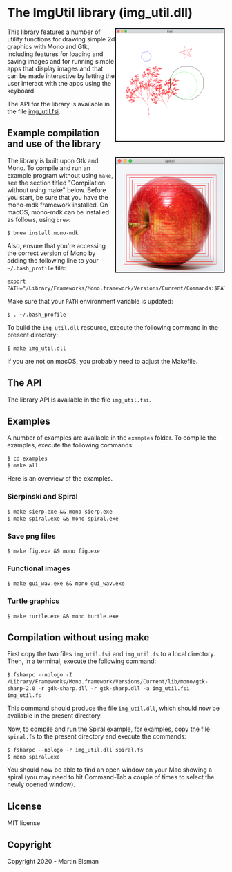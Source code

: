 # The ImgUtil library (img_util.dll)

<img src="images/turtle.png" border="2" width="250" align="right">

This library features a number of utility functions for drawing simple
2d graphics with Mono and Gtk, including features for loading and
saving images and for running simple apps that display images and that
can be made interactive by letting the user interact with the apps
using the keyboard.

The API for the library is available in the file [img_util.fsi](img_util.fsi).

## Example compilation and use of the library

<img src="images/applespiral.png" border="2" width="250" align="right">

The library is built upon Gtk and Mono. To compile and run an example
program without using `make`, see the section titled "Compilation
without using make" below. Before you start, be sure that you have the
mono-mdk framework installed. On macOS, mono-mdk can be installed as
follows, using `brew`:

    $ brew install mono-mdk

Also, ensure that you're accessing the correct version of Mono by
adding the following line to your `~/.bash_profile` file:

    export PATH="/Library/Frameworks/Mono.framework/Versions/Current/Commands:$PATH"

Make sure that your `PATH` environment variable is updated:

    $ . ~/.bash_profile

To build the `img_util.dll` resource, execute the following command
in the present directory:

    $ make img_util.dll

If you are not on macOS, you probably need to adjust the Makefile.

## The API

The library API is available in the file `img_util.fsi`.

## Examples

A number of examples are available in the `examples` folder. To
compile the examples, execute the following commands:

    $ cd examples
	$ make all

Here is an overview of the examples.

### Sierpinski and Spiral

    $ make sierp.exe && mono sierp.exe
    $ make spiral.exe && mono spiral.exe

### Save png files

    $ make fig.exe && mono fig.exe

### Functional images

    $ make gui_wav.exe && mono gui_wav.exe

### Turtle graphics

    $ make turtle.exe && mono turtle.exe

## Compilation without using make

First copy the two files `img_util.fsi` and `img_util.fs` to a local
directory. Then, in a terminal, execute the following command:

    $ fsharpc --nologo -I /Library/Frameworks/Mono.framework/Versions/Current/lib/mono/gtk-sharp-2.0 -r gdk-sharp.dll -r gtk-sharp.dll -a img_util.fsi img_util.fs

This command should produce the file `img_util.dll`, which should now
be available in the present directory.

Now, to compile and run the Spiral example, for examples, copy the
file `spiral.fs` to the present directory and execute the commands:

    $ fsharpc --nologo -r img_util.dll spiral.fs
    $ mono spiral.exe

You should now be able to find an open window on your Mac showing a
spiral (you may need to hit Command-Tab a couple of times to select
the newly opened window).

## License

MIT license

## Copyright

Copyright 2020 - Martin Elsman
